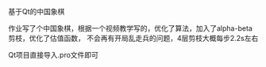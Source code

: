 基于Qt的中国象棋

作业写了个中国象棋，根据一个视频教学写的，优化了算法，加入了alpha-beta剪枝，优化了估值函数，
不会再有开局乱走兵的问题，4层剪枝大概每步2.2s左右

Qt项目直接导入.pro文件即可
